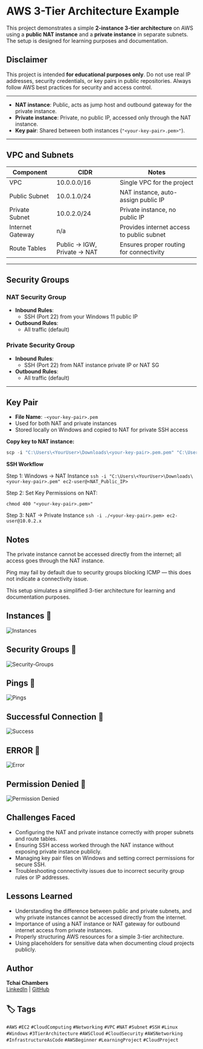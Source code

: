 # AWS 3-Tier Architecture Example

This project demonstrates a simple **2-instance 3-tier architecture** on AWS using a **public NAT instance** and a **private instance** in separate subnets. The setup is designed for learning purposes and documentation.


## Disclaimer

This project is intended **for educational purposes only**. Do not use real IP addresses, security credentials, or key pairs in public repositories. Always follow AWS best practices for security and access control.

---

- **NAT instance**: Public, acts as jump host and outbound gateway for the private instance.
- **Private instance**: Private, no public IP, accessed only through the NAT instance.
- **Key pair**: Shared between both instances (`"<your-key-pair>.pem>"`).

---

## VPC and Subnets

| Component         | CIDR          | Notes                                |
|------------------|---------------|--------------------------------------|
| VPC              | 10.0.0.0/16   | Single VPC for the project           |
| Public Subnet    | 10.0.1.0/24   | NAT instance, auto-assign public IP  |
| Private Subnet   | 10.0.2.0/24   | Private instance, no public IP       |
| Internet Gateway | n/a           | Provides internet access to public subnet |
| Route Tables     | Public → IGW, Private → NAT | Ensures proper routing for connectivity |

---

## Security Groups

### NAT Security Group

- **Inbound Rules**:
  - SSH (Port 22) from your Windows 11 public IP
- **Outbound Rules**:
  - All traffic (default)

### Private Security Group

- **Inbound Rules**:
  - SSH (Port 22) from NAT instance private IP or NAT SG
- **Outbound Rules**:
  - All traffic (default)

---

## Key Pair

- **File Name**: `-<your-key-pair>.pem`
- Used for both NAT and private instances
- Stored locally on Windows and copied to NAT for private SSH access

**Copy key to NAT instance:**

```powershell
scp -i "C:\Users\<YourUser>\Downloads\<your-key-pair>.pem.pem" "C:\Users\<YourUser>\Downloads\<your-key-pair>.pem" ec2-user@<NAT_Public_IP>:/home/ec2-user/
```
**SSH Workflow**

Step 1: Windows → NAT Instance
 ``` ssh -i "C:\Users\<YourUser>\Downloads\<your-key-pair>.pem" ec2-user@<NAT_Public_IP> ```

Step 2: Set Key Permissions on NAT:

``` chmod 400 "<your-key-pair>.pem>" ```

Step 3: NAT → Private Instance
``` ssh -i ./<your-key-pair>.pem> ec2-user@10.0.2.x ```

## Notes

The private instance cannot be accessed directly from the internet; all access goes through the NAT instance.

Ping may fail by default due to security groups blocking ICMP — this does not indicate a connectivity issue.

This setup simulates a simplified 3-tier architecture for learning and documentation purposes.

## Instances 📸

![Instances](screenshots/instances.png)

## Security Groups 📸

![Security-Groups](screenshots/sec-group.png)

## Pings 📸

![Pings](screenshots/ping.png)

## Successful Connection 📸

![Success](screenshots/success.png)

## ERROR 📸

![Error](screenshots/error.png)

## Permission Denied 📸 

![Permission Denied](screenshots/permission-denied.png)

## Challenges Faced

- Configuring the NAT and private instance correctly with proper subnets and route tables.
- Ensuring SSH access worked through the NAT instance without exposing private instance publicly.
- Managing key pair files on Windows and setting correct permissions for secure SSH.
- Troubleshooting connectivity issues due to incorrect security group rules or IP addresses.

## Lessons Learned

- Understanding the difference between public and private subnets, and why private instances cannot be accessed directly from the internet.
- Importance of using a NAT instance or NAT gateway for outbound internet access from private instances.
- Properly structuring AWS resources for a simple 3-tier architecture.
- Using placeholders for sensitive data when documenting cloud projects publicly.


## Author
**Tchai Chambers**  
[LinkedIn](https://linkedin.com/in/tchaiwanda) | [GitHub](https://github.com/tchaiwanda)


## 🏷️ Tags

`#AWS` `#EC2` `#CloudComputing` `#Networking` `#VPC` `#NAT` `#Subnet` `#SSH` `#Linux` `#Windows` `#3TierArchitecture` `#AWSCloud` `#CloudSecurity` `#AWSNetworking` `#InfrastructureAsCode` `#AWSBeginner` `#LearningProject` `#CloudProject`
